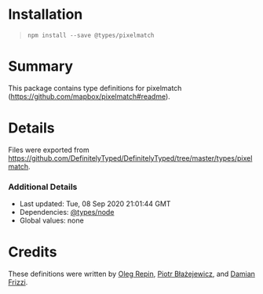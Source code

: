 # Installation
> `npm install --save @types/pixelmatch`

# Summary
This package contains type definitions for pixelmatch (https://github.com/mapbox/pixelmatch#readme).

# Details
Files were exported from https://github.com/DefinitelyTyped/DefinitelyTyped/tree/master/types/pixelmatch.

### Additional Details
 * Last updated: Tue, 08 Sep 2020 21:01:44 GMT
 * Dependencies: [@types/node](https://npmjs.com/package/@types/node)
 * Global values: none

# Credits
These definitions were written by [Oleg Repin](https://github.com/iamolegga), [Piotr Błażejewicz](https://github.com/peterblazejewicz), and [Damian Frizzi](https://github.com/damianfrizzi).
